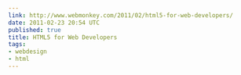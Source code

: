 ```yaml
---
link: http://www.webmonkey.com/2011/02/html5-for-web-developers/
date: 2011-02-23 20:54 UTC
published: true
title: HTML5 for Web Developers
tags:
- webdesign
- html
---
```




